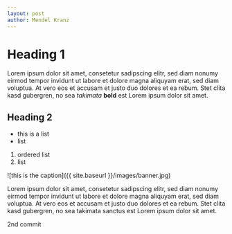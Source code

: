 ```yaml
---
layout: post
author: Mendel Kranz
---
```


# Heading 1
Lorem ipsum dolor sit amet, consetetur sadipscing elitr, sed diam nonumy eirmod tempor invidunt ut labore et dolore magna aliquyam erat, sed diam voluptua. At vero eos et accusam et justo duo dolores et ea rebum. Stet clita kasd gubergren, no sea *takimata* **bold** est Lorem ipsum dolor sit amet. 

## Heading 2

- this is a list
- list 

1. ordered list
2. list


![this is the caption]({{ site.baseurl }}/images/banner.jpg)

Lorem ipsum dolor sit amet, consetetur sadipscing elitr, sed diam nonumy eirmod tempor invidunt ut labore et dolore magna aliquyam erat, sed diam voluptua. At vero eos et accusam et justo duo dolores et ea rebum. Stet clita kasd gubergren, no sea takimata sanctus est Lorem ipsum dolor sit amet. 

2nd commit